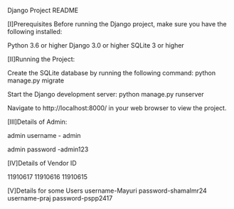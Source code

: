 
Django Project README

[I]Prerequisites Before running the Django project, make sure you have the following installed:

Python 3.6 or higher
Django 3.0 or higher
SQLite 3 or higher

[II]Running the Project:

Create the SQLite database by running the following command: python manage.py migrate

Start the Django development server: python manage.py runserver

Navigate to http://localhost:8000/ in your web browser to view the project.

[III]Details of Admin:

admin username - admin

admin password -admin123

[IV]Details of Vendor ID

11910617
11910616
11910615

[V]Details for some Users
username-Mayuri password-shamalmr24
username-praj password-pspp2417




